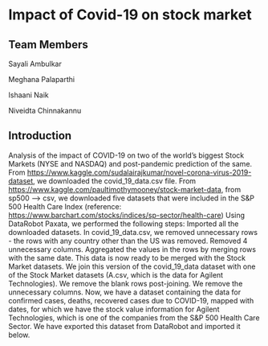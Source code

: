 # Impact of Covid-19 on stock market
## Team Members

Sayali Ambulkar

Meghana Palaparthi

Ishaani Naik

Niveidta Chinnakannu
## Introduction
Analysis of the impact of COVID-19 on two of the world’s biggest Stock Markets (NYSE and NASDAQ) and post-pandemic prediction of the same.
From https://www.kaggle.com/sudalairajkumar/novel-corona-virus-2019-dataset, we downloaded the covid_19_data.csv file.
From https://www.kaggle.com/paultimothymooney/stock-market-data, from sp500 --> csv, we downloaded five datasets that were included in the S&P 500 Health Care Index (reference: https://www.barchart.com/stocks/indices/sp-sector/health-care)
Using DataRobot Paxata, we performed the following steps:
Imported all the downloaded datasets.
In covid_19_data.csv, we removed unnecessary rows - the rows with any country other than the US was removed.
Removed 4 unnecessary columns.
Aggregated the values in the rows by merging rows with the same date.
This data is now ready to be merged with the Stock Market datasets.
We join this version of the covid_19_data dataset with one of the Stock Market datasets (A.csv, which is the data for Agilent Technologies).
We remove the blank rows post-joining.
We remove the unnecessary columns.
Now, we have a dataset containing the data for confirmed cases, deaths, recovered cases due to COVID-19, mapped with dates, for which we have the stock value information for Agilent Technologies, which is one of the companies from the S&P 500 Health Care Sector.
We have exported this dataset from DataRobot and imported it below.
